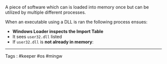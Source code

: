 A piece of software which can is loaded into memory once but can be utilized by multiple different processes. 

When an executable using a DLL is ran the following process ensues: 
- **Windows Loader inspects the Import Table**
- It sees `user32.dll` listed
- If `user32.dll` is **not already in memory**:
____
Tags : #keeper #os #mingw